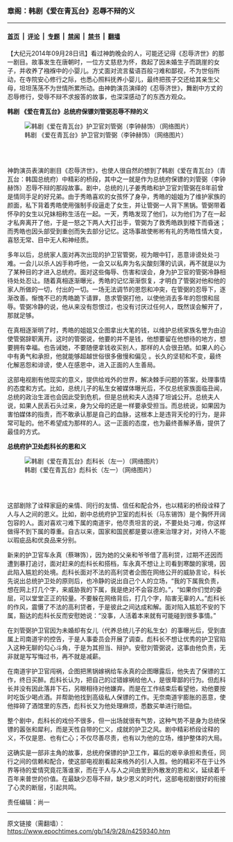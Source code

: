 ### 章阁：韩剧《爱在青瓦台》忍辱不辩的义

---

#### [首页](../../../..?n4259340) &nbsp;|&nbsp; [评论](../../../../../epoch-comment?n4259340) &nbsp;|&nbsp; [专题](../../../../../epoch-special?n4259340) &nbsp;|&nbsp; [禁闻](../../../../../epoch-news?n4259340) &nbsp;|&nbsp; [禁书](../../../../../books?n4259340) &nbsp;|&nbsp; [翻墙](https://github.com/gfw-breaker/nogfw/blob/master/README.md?n4259340)


<div class="post_content" id="artbody" itemprop="articleBody">
 <!-- article content begin -->
 <p>
  【大纪元2014年09月28日讯】看过神韵晚会的人，可能还记得《忍辱济世》的那一剧目。故事发生在唐朝时，一位方丈慈悲为怀，救起了因未婚生子而跳崖的女子，并收养了襁褓中的小婴儿。方丈面对流言蜚语百般刁难和鄙视，不为世俗所动，在寺院安心修行之际，也悉心照料抚养小婴儿，最终把孩子交还给其亲生父母，坦坦荡荡不为世情所累所动。由神韵演员演绎的《忍辱济世》，舞剧中方丈的忍辱修行，受辱不辩不求报答的故事，也深深感动了的东西方观众。
 </p>
 <p>
  <b>
   <ok href="https://www.epochtimes.com/gb/tag/%E9%9F%A9%E5%89%A7.html">
    韩剧
   </ok>
   《爱在青瓦台》总统府保镖刘管弼忍辱不辩的义
  </b>
 </p>
 <figure aria-describedby="caption-attachment-5786093" class="wp-caption aligncenter" id="attachment_5786093" style="width: 500px">
  <ok href=" https://i.epochtimes.com/assets/uploads/2014/09/1409280820072158.jpg" rel="noreferrer noopener" target="_blank">
   <img alt="韩剧《爱在青瓦台》护卫官刘管弼（李钟赫饰）（网络图片）" class="size-large wp-image-5786093" src="https://i.epochtimes.com/assets/uploads/2014/09/1409280820072158.jpg" title="韩剧《爱在青瓦台》护卫官刘管弼（李钟赫饰）（网络图片）"/>
  </ok>
  <br/><figcaption class="wp-caption-text" id="caption-attachment-5786093">
   <ok href="https://www.epochtimes.com/gb/tag/%E9%9F%A9%E5%89%A7.html">
    韩剧
   </ok>
   《爱在青瓦台》护卫官刘管弼（李钟赫饰）（网络图片）
  </figcaption><br/>
 </figure><br/>
 <p>
  神韵演员表演的剧目《忍辱济世》，也使人很自然的想到了韩剧《爱在青瓦台》（青瓦台：韩国总统府）中精彩的桥段，其中之一就是作为总统府保镖的刘管弼（李钟赫饰）忍辱不辩的那段故事。剧中，总统的儿子姜秀皓和护卫官刘管弼在8年前曾是情同手足的好兄弟。由于秀皓喜欢的女孩怀了身孕，秀皓的姐姐为了维护家族的颜面，私下背着秀皓使用强制手段逼走了女生，并让管弼一人背下黑锅。管弼带着怀孕的女生以兄妹相称生活在一起。一天，秀皓发现了他们，以为他们为了在一起才私奔离开了他，于是一怒之下两人大打出手，管弼为了救秀皓跌到楼下而昏迷；而秀皓也因头部受到重创而失去部分记忆。这场事故使彬彬有礼的秀皓性情大变，喜怒无常、目中无人和神经质。
 </p>
 <p>
  多年以后，总统家人面对再次出现的护卫官管弼，视为眼中钉，恶意诽谤处处刁难。一会儿以杀人凶手称呼他，一会又以私奔为名尖酸刻薄的讥讽，再不就是以为了某种目的才进入总统府。面对这些侮辱、伤害和误会，身为护卫官的管弼冷静相待处处忍让。随着真相逐渐曝光，秀皓的记忆渐渐恢复，才明白了管弼对他和他的家人所做的一切，付出的一切。一场无法调节的恩怨和冲突，在管弼的忍辱下，逐渐改善。惭愧不已的秀皓跪下请罪，恳求管弼打他，以使他消去多年的怨恨和屈辱。管弼冷静的说，他从来没有怨恨过，也没有讨厌过任何人，既然误会解开了，那就足够。
 </p>
 <p>
  在真相逐渐明了时，秀皓的姐姐又企图拿出大笔的钱，以维护总统家族名誉为由迫使管弼辞职离开。这时的管弼说，他要的并不是钱，他想要留在他想待的地方，想要拥有幸福。也告诫她，不要随便拿钱收买别人，那样的人会很丑陋。如果人的心中有勇气和承担，他就能够超越世俗很多傲慢和偏见 。长久的坚韧和不变，最终化解恶怨和诽谤，使人在感恩中，进入正面的人生善局。
 </p>
 <p>
  这部电视剧有他现实的意义，提供给戏外的世界，解决棘手问题的答案，处理事情的态度和方式。比如，总统儿子的私生女被媒体曝光后，不仅总统家族面临丑闻，总统的政治生涯也会因此受到危机，但是总统和夫人选择了坦诚公开。总统夫人说，如果人民丢石头过来，身为父母的还是一样要承受担当。而总统说，如果因为害怕媒体的指责，而不敢承认那是自己的血脉，这根本上是违背天伦的行为，是非常可耻的。他不希望成为那样的人。这一正面的态度，也为最终善解矛盾，提供了最佳的方式。
 </p>
 <p>
  <b>
   总统府护卫处彪科长的恩和义
  </b>
 </p>
 <figure aria-describedby="caption-attachment-5786099" class="wp-caption aligncenter" id="attachment_5786099" style="width: 600px">
  <ok href=" https://i.epochtimes.com/assets/uploads/2014/09/1409280818492158-600x367.jpg" rel="noreferrer noopener" target="_blank">
   <img alt="韩剧《爱在青瓦台》彪科长（左一）（网络图片）" class="size-large wp-image-5786099" src="https://i.epochtimes.com/assets/uploads/2014/09/1409280818492158-600x367.jpg" title="韩剧《爱在青瓦台》彪科长（左一）（网络图片）"/>
  </ok>
  <br/><figcaption class="wp-caption-text" id="caption-attachment-5786099">
   韩剧《爱在青瓦台》彪科长（左一）（网络图片）
  </figcaption><br/>
 </figure><br/>
 <p>
  这部剧除了诠释家庭的亲情、同行的友情、信任和配合外，也以精彩的桥段诠释了人与人之间的恩义。比如，剧中总统府护卫室的彪科长（马东锡饰）是个胸怀开阔包容的人。面对喜欢刁难下属的南道宇，他尽责坦言的说，不要处处刁难，你这样做得不到下属的尊重。自古以来，国家和国民都是要以德来治理才对，对待人不能以瑕疵品和优良品来分别。
 </p>
 <p>
  新来的护卫官车永真（蔡琳饰），因为她的父亲和爷爷借了高利贷，过期不还因而遭到暴打追讨，面对赶来的彪科长和搭档，车永真不想让上司看到寒酸的家境，因此陷入尴尬的处境。彪科长面对不法的高利贷者企图在网络公开的威胁言论，科长先说出总统护卫处的原则后，也冷静的说出自己个人的立场，“我的下属我负责，想在网上打几个字，来威胁我的下属，我是绝对不会容忍的。”，“如果你们觉的委屈，可以堂堂正正的较量。不要躲在网络背后，打几个字，陷害无辜的人。”彪科长的作风，震慑了不法的高利贷者，于是彼此之间达成和解。面对陷入尴尬不安的下属，豁达的彪科长反而安慰她说：“没事，人活着本来就有可能碰到很多事情。”
 </p>
 <p>
  在刘管弼护卫官因为未婚却有女儿（代养总统儿子的私生女）的事曝光后，受到直属上司南道宇的控告，于是人事委员会开展了调查。彪科长不想让优秀的护卫官陷入这种无聊的勾心斗角，于是为其担当、辩护。安慰刘管弼说，这事由他负责，无非就是写写悔过书，再不就是减薪。
 </p>
 <p>
  在南道宇护卫官闯祸，企图把黑锅嫁祸给车永真的企图曝露后，他失去了保镖的工作，终日买醉。彪科长认为，把自己的过错嫁祸给他人，是很卑鄙的行为。但彪科长并没有因此落井下石，另眼相待对他嫌弃。而是在工作结束后看望他，劝他要按时吃饭少喝点酒。并帮助他找到高级私人保镖的工作。无奈南道宇膨胀的恶意，使他摔碎了酒馆里的东西，彪科长又为他处理麻烦，悉数买单进行赔偿。
 </p>
 <p>
  整个剧中，彪科长的戏份不很多，但一出场就很有气势，这种气势不是身为总统保镖的嚣张和犀利，而是天性自带的仁义，成就的护卫之风。剧中精彩桥段诠释的义，不仅是恩、也有仁心；不仅尽善尽责，也有以为他的立场，维护整体的大局。
 </p>
 <p>
  这确实是一部非主角的故事，总统府保镖的护卫工作，幕后的艰辛承担和责任，同行之间的信赖和配合，使这部电视剧看起来格外的引人入胜。他的精彩不在于让外界等待的爱情究竟花落谁家，而在于人与人之间由里到外散发的恩和义，延续着千百年来普世的价值。在最缺少忍辱不辩，缺少恩义的时代，这部电视剧很好的衔接了心灵的断层，引起共鸣。
 </p>
 <p>
  责任编辑：尚一
 </p>
 <!-- article content end -->
 <div id="below_article_ad">
 </div>
</div>


---

原文链接（需翻墙）：https://www.epochtimes.com/gb/14/9/28/n4259340.htm